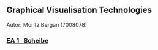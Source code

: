 ## Graphical Visualisation Technologies
Autor: Moritz Bergan (7008078)

### [EA 1_ Scheibe](https://bergamorit.github.io/EA1/)